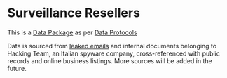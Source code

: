 Surveillance Resellers
=================

This is a [Data Package](http://data.okfn.org/data) as per [Data Protocols](http://dataprotocols.org)

Data is sourced from [leaked emails](https://wikileaks.org/hackingteam/emails/) and internal documents belonging to Hacking Team, an Italian spyware company, cross-referenced with public records and online business listings. More sources will be added in the future.
